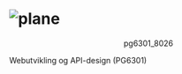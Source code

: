 # <img align="center" src="src/public/airplane.ico" alt="plane"/>

</p> <p align="center">pg6301_8026</p> 
 Webutvikling og API-design (PG6301)
